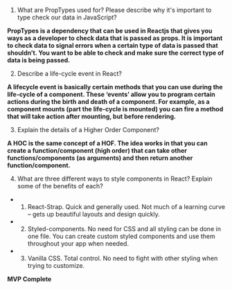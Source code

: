 1.	What are PropTypes used for? Please describe why it's important to type check our data in JavaScript?

**PropTypes is a dependency that can be used in Reactjs that gives you ways as a developer to check data that is passed as props.  It is important to check data to signal errors when a certain type of data is passed that shouldn’t.  You want to be able to check and make sure the correct type of data is being passed.**

2.	Describe a life-cycle event in React?

**A lifecycle event is basically certain methods that you can use during the life-cycle of a component.  These ‘events’ allow you to program certain actions during the birth and death of a component.  For example, as a component mounts (part the life-cycle is mounted) you can fire a method that will take action after mounting, but before rendering.**

3.	Explain the details of a Higher Order Component?

**A HOC is the same concept of a HOF.  The idea works in that you can create a function/component (high order) that can take other functions/components (as arguments) and then return another function/component.**  

4.	What are three different ways to style components in React? Explain some of the benefits of each?

* 1.	React-Strap.  Quick and generally used.  Not much of a learning curve – gets up beautiful layouts and design quickly. 
* 2.	Styled-components.  No need for CSS and all styling can be done in one file.  You can create custom styled components and use them throughout your app when needed. 
* 3.	Vanilla CSS.  Total control.  No need to fight with other styling when trying to customize.

**MVP Complete** 
